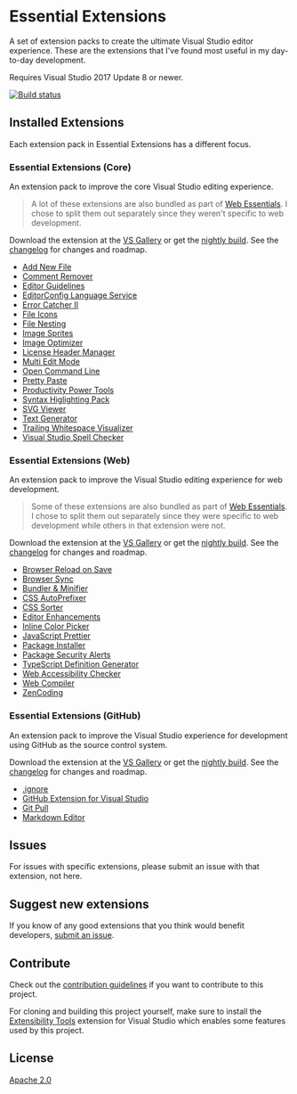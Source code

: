 # Essential Extensions
A set of extension packs to create the ultimate Visual Studio editor experience. These are the extensions that I've found most useful in my day-to-day development. 

Requires Visual Studio 2017 Update 8 or newer.

[![Build status](https://ci.appveyor.com/api/projects/status/54aj4e4tlfvehaxa?svg=true)](https://ci.appveyor.com/project/scottdorman/essential-extensions)

## Installed Extensions
Each extension pack in Essential Extensions has a different focus.

### Essential Extensions (Core)
An extension pack to improve the core Visual Studio editing experience. 

> A lot of these extensions are also bundled as part of [Web Essentials](https://marketplace.visualstudio.com/items?itemName=MadsKristensen.WebEssentials2019). I chose to split them out separately since they weren't specific to web development.

Download the extension at the
[VS Gallery](https://visualstudiogallery.msdn.microsoft.com/items?itemName=ScottDorman.EssentialExtensions)
or get the
[nightly build](http://vsixgallery.com/extension/B485A30F-B8A4-4508-B2B3-D96D529171DD/). See the
[changelog](src/EssentialExtensions/CHANGELOG.md)
for changes and roadmap.

- [Add New File](https://visualstudiogallery.msdn.microsoft.com/3f820e99-6c0d-41db-aa74-a18d9623b1f3)
- [Comment Remover](https://marketplace.visualstudio.com/items?itemName=MadsKristensen.CommentRemover)
- [Editor Guidelines](https://marketplace.visualstudio.com/items?itemName=PaulHarrington.EditorGuidelines)
- [EditorConfig Language Service](https://marketplace.visualstudio.com/items?itemName=MadsKristensen.EditorConfig)
- [Error Catcher II](https://marketplace.visualstudio.com/items?itemName=MadsKristensen.ErrorCatcherII)
- [File Icons](https://visualstudiogallery.msdn.microsoft.com/5e1762e8-a88b-417c-8467-6a65d771cc4e)
- [File Nesting](https://visualstudiogallery.msdn.microsoft.com/3ebde8fb-26d8-4374-a0eb-1e4e2665070c)
- [Image Sprites](https://visualstudiogallery.msdn.microsoft.com/8bb845e9-5717-4eae-aed3-1fdf6fe5819a)
- [Image Optimizer](https://visualstudiogallery.msdn.microsoft.com/a56eddd3-d79b-48ac-8c8f-2db06ade77c3)
- [License Header Manager](https://marketplace.visualstudio.com/items?itemName=StefanWenig.LicenseHeaderManager)
- [Multi Edit Mode](https://marketplace.visualstudio.com/items?itemName=MadsKristensen.MultiEditMode)
- [Open Command Line](https://visualstudiogallery.msdn.microsoft.com/4e84e2cf-2d6b-472a-b1e2-b84932511379)
- [Pretty Paste](https://marketplace.visualstudio.com/items?itemName=MadsKristensen.PrettyPaste)
- [Productivity Power Tools](https://marketplace.visualstudio.com/items?itemName=VisualStudioPlatformTeam.ProductivityPowerPack2017)
- [Syntax Higlighting Pack](https://marketplace.visualstudio.com/items?itemName=MadsKristensen.SyntaxHighlightingPack)
- [SVG Viewer](https://marketplace.visualstudio.com/items?itemName=MadsKristensen.SvgViewer)
- [Text Generator](https://visualstudiogallery.msdn.microsoft.com/4d809607-87dd-445c-8cd4-585da67c6beb)
- [Trailing Whitespace Visualizer](https://visualstudiogallery.msdn.microsoft.com/a204e29b-1778-4dae-affd-209bea658a59)
- [Visual Studio Spell Checker](https://marketplace.visualstudio.com/items?itemName=EWoodruff.VisualStudioSpellCheckerVS2017andLater)

### Essential Extensions (Web)
An extension pack to improve the Visual Studio editing experience for web development.

> Some of these extensions are also bundled as part of [Web Essentials](https://marketplace.visualstudio.com/items?itemName=MadsKristensen.WebEssentials2019). I chose to split them out separately since they were specific to web development while others in that extension were not.

Download the extension at the
[VS Gallery](https://visualstudiogallery.msdn.microsoft.com/items?itemName=ScottDorman.EssentialExtensions.Web)
or get the
[nightly build](http://vsixgallery.com/extension/673DC35F-A9E2-426B-98AF-27F51190D0B4/). See the
[changelog](src/EssentialExtensions.Web/CHANGELOG.md)
for changes and roadmap.

- [Browser Reload on Save](https://visualstudiogallery.msdn.microsoft.com/46eef4d9-045b-4596-bd7f-eee980bb5450)
- [Browser Sync](https://visualstudiogallery.msdn.microsoft.com/5741a548-5179-4a77-ad96-fca71535774d)
- [Bundler & Minifier](https://visualstudiogallery.msdn.microsoft.com/9ec27da7-e24b-4d56-8064-fd7e88ac1c40)
- [CSS AutoPrefixer](https://marketplace.visualstudio.com/items?itemName=MadsKristensen.CSSAutoPrefixer)
- [CSS Sorter](https://marketplace.visualstudio.com/items?itemName=MadsKristensen.CSSSorter)
- [Editor Enhancements](https://visualstudiogallery.msdn.microsoft.com/4f64e542-3772-4136-8f87-0113441c7aa1)
- [Inline Color Picker](https://marketplace.visualstudio.com/items?itemName=NikolaMSFT.InlineColorPicker)
- [JavaScript Prettier](https://marketplace.visualstudio.com/items?itemName=MadsKristensen.JavaScriptPrettier)
- [Package Installer](https://visualstudiogallery.msdn.microsoft.com/753b9720-1638-4f9a-ad8d-2c45a410fd74)
- [Package Security Alerts](https://marketplace.visualstudio.com/items?itemName=MadsKristensen.PackageSecurityAlerts)
- [TypeScript Definition Generator]()
- [Web Accessibility Checker](https://visualstudiogallery.msdn.microsoft.com/3aabefab-1681-4fea-8f95-6a62e2f0f1ec)
- [Web Compiler](https://visualstudiogallery.msdn.microsoft.com/3b329021-cd7a-4a01-86fc-714c2d05bb6c)
- [ZenCoding](https://marketplace.visualstudio.com/items?itemName=MadsKristensen.ZenCoding)

### Essential Extensions (GitHub)
An extension pack to improve the Visual Studio experience for development using GitHub as the source control system.

Download the extension at the
[VS Gallery](https://visualstudiogallery.msdn.microsoft.com/items?itemName=ScottDorman.EssentialExtensions.GitHub)
or get the
[nightly build](http://vsixgallery.com/extension/E7813D68-135F-4B0D-828F-5287F3228885/). See the
[changelog](src/EssentialExtensions.GitHub/CHANGELOG.md)
for changes and roadmap.

- [.ignore](https://visualstudiogallery.msdn.microsoft.com/d0eba56d-603b-45ab-a680-edfda585f7f3)
- [GitHub Extension for Visual Studio](https://marketplace.visualstudio.com/items?itemName=GitHub.GitHubExtensionforVisualStudio)
- [Git Pull](https://marketplace.visualstudio.com/items?itemName=MadsKristensen.GitPull)
- [Markdown Editor](https://visualstudiogallery.msdn.microsoft.com/eaab33c3-437b-4918-8354-872dfe5d1bfe)

## Issues
For issues with specific extensions, please submit an issue with that extension, not here.

## Suggest new extensions
If you know of any good extensions that you think would benefit developers, [submit an issue](https://github.com/scottdorman/essential-extensions/issues).

## Contribute
Check out the [contribution guidelines](.github/CONTRIBUTING.md)
if you want to contribute to this project.

For cloning and building this project yourself, make sure 
to install the
[Extensibility Tools](https://visualstudiogallery.msdn.microsoft.com/ab39a092-1343-46e2-b0f1-6a3f91155aa6)
extension for Visual Studio which enables some features
used by this project.

## License
[Apache 2.0](LICENSE) 
